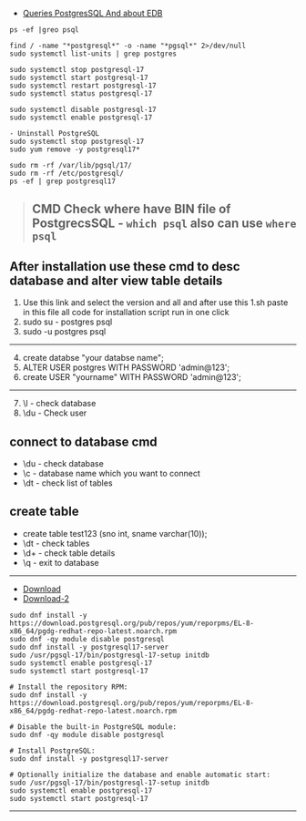 
- [Queries PostgresSQL And about EDB](https://github.com/HackBugs/PostgreSQL-EDB-firewall-cmd.md/blob/main/EDB%20-%20Oracle%20aur%20PostgreSQL%20ke%20queries.md)

```
ps -ef |greo psql

find / -name "*postgresql*" -o -name "*pgsql*" 2>/dev/null
sudo systemctl list-units | grep postgres

sudo systemctl stop postgresql-17
sudo systemctl start postgresql-17
sudo systemctl restart postgresql-17
sudo systemctl status postgresql-17

sudo systemctl disable postgresql-17
sudo systemctl enable postgresql-17

- Uninstall PostgreSQL
sudo systemctl stop postgresql-17
sudo yum remove -y postgresql17*

sudo rm -rf /var/lib/pgsql/17/
sudo rm -rf /etc/postgresql/
ps -ef | grep postgresql17
```

> ## CMD Check where have BIN file of PostgrecsSQL - `which psql` also can use `where psql`

## After installation use these cmd to desc database and alter view table details

1. Use this link and select the version and all and after use this 1.sh paste in this file all code for installation script run in one click
2. sudo su - postgres psql
3. sudo -u postgres psql

---
4. create databse "your databse name";
5. ALTER USER postgres WITH PASSWORD 'admin@123';
6. create USER "yourname" WITH PASSWORD 'admin@123';
---

7. \l - check database
8. \du - Check user

## connect to database cmd
- \du - check database
- \c - database name which you want to connect
- \dt - check list of tables

## create table
- create table test123 (sno int, sname varchar(10));
- \dt - check tables
- \d+ - check table details
- \q - exit to database 

---

- [Download](https://www.postgresql.org/)
- [Download-2](https://www.postgresql.org/download/linux/redhat/)

```
sudo dnf install -y https://download.postgresql.org/pub/repos/yum/reporpms/EL-8-x86_64/pgdg-redhat-repo-latest.noarch.rpm
sudo dnf -qy module disable postgresql
sudo dnf install -y postgresql17-server
sudo /usr/pgsql-17/bin/postgresql-17-setup initdb
sudo systemctl enable postgresql-17
sudo systemctl start postgresql-17
```

```
# Install the repository RPM:
sudo dnf install -y https://download.postgresql.org/pub/repos/yum/reporpms/EL-8-x86_64/pgdg-redhat-repo-latest.noarch.rpm

# Disable the built-in PostgreSQL module:
sudo dnf -qy module disable postgresql

# Install PostgreSQL:
sudo dnf install -y postgresql17-server

# Optionally initialize the database and enable automatic start:
sudo /usr/pgsql-17/bin/postgresql-17-setup initdb
sudo systemctl enable postgresql-17
sudo systemctl start postgresql-17
```
<hr>


